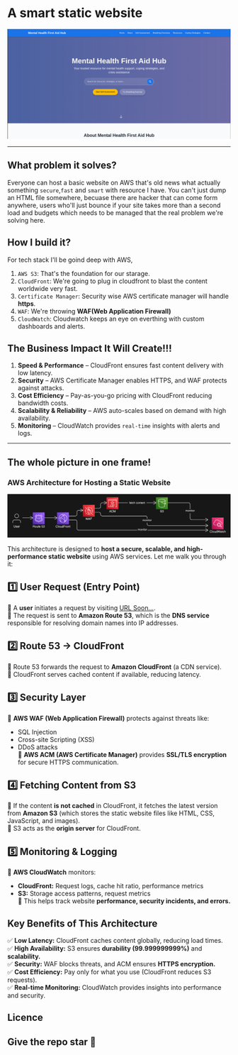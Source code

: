 # A smart static website

![Image](./Assets/image.png)

---

## What problem it solves?

Everyone can host a basic website on AWS that's old news what actually something `secure`,`fast` and `smart` with resource I have. You can't just dump an HTML file somewhere, becuase there are hacker that can come form anywhere, users who'll just bounce if your site takes more than a second load and budgets which needs to be managed that the real problem we're solving here.

## How I build it?

For tech stack I'll be goind deep with AWS,

1. `AWS S3`: That's the foundation for our starage.
2. `CloudFront`: We're going to plug in cloudfront to blast the content worldwide very fast.
3. `Certificate Manager`: Security wise AWS certificate manager will handle **https**.
4. `WAF`: We're throwing **WAF(Web Application Firewall)**
5. `CloudWatch`: Cloudwatch keeps an eye on everthing with custom dashboards and alerts.

## The Business Impact It Will Create!!!

1. **Speed & Performance** – CloudFront ensures fast content delivery with low latency.
2. **Security** – AWS Certificate Manager enables HTTPS, and WAF protects against attacks.
3. **Cost Efficiency** – Pay-as-you-go pricing with CloudFront reducing bandwidth costs.
4. **Scalability & Reliability** – AWS auto-scales based on demand with high availability.
5. **Monitoring** – CloudWatch provides `real-time` insights with alerts and logs.

---

## The whole picture in one frame!

### AWS Architecture for Hosting a Static Website

![AWS architecture](./Assets/aws-architecture-stattic-website3.png)

This architecture is designed to **host a secure, scalable, and high-performance static website** using AWS services. Let me walk you through it:

## **1️⃣ User Request (Entry Point)**

🔹 A **user** initiates a request by visiting [URL Soon...](www.example.com).  
🔹 The request is sent to **Amazon Route 53**, which is the **DNS service** responsible for resolving domain names into IP addresses.

## **2️⃣ Route 53 → CloudFront**

🔹 Route 53 forwards the request to **Amazon CloudFront** (a CDN service).  
🔹 CloudFront serves cached content if available, reducing latency.

## **3️⃣ Security Layer**

🔹 **AWS WAF (Web Application Firewall)** protects against threats like:

- SQL Injection
- Cross-site Scripting (XSS)
- DDoS attacks  
  🔹 **AWS ACM (AWS Certificate Manager)** provides **SSL/TLS encryption** for secure HTTPS communication.

## **4️⃣ Fetching Content from S3**

🔹 If the content **is not cached** in CloudFront, it fetches the latest version from **Amazon S3** (which stores the static website files like HTML, CSS, JavaScript, and images).  
🔹 S3 acts as the **origin server** for CloudFront.

## **5️⃣ Monitoring & Logging**

🔹 **AWS CloudWatch** monitors:

- **CloudFront:** Request logs, cache hit ratio, performance metrics
- **S3:** Storage access patterns, request metrics  
  🔹 This helps track website **performance, security incidents, and errors.**

## **Key Benefits of This Architecture**

✅ **Low Latency:** CloudFront caches content globally, reducing load times.  
✅ **High Availability:** S3 ensures **durability (99.999999999%)** and **scalability.**  
✅ **Security:** WAF blocks threats, and ACM ensures **HTTPS encryption.**  
✅ **Cost Efficiency:** Pay only for what you use (CloudFront reduces S3 requests).  
✅ **Real-time Monitoring:** CloudWatch provides insights into performance and security.

## Licence

## Give the repo star 🤩

